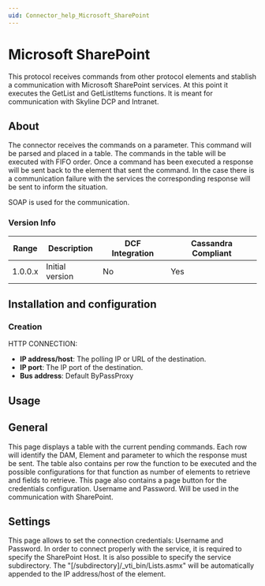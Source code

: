 ```yaml
---
uid: Connector_help_Microsoft_SharePoint
---
```


# Microsoft SharePoint

This protocol receives commands from other protocol elements and stablish a communication with Microsoft SharePoint services. At this point it executes the GetList and GetListItems functions. It is meant for communication with Skyline DCP and Intranet.

## About

The connector receives the commands on a parameter. This command will be parsed and placed in a table. The commands in the table will be executed with FIFO order. Once a command has been executed a response will be sent back to the element that sent the command. In the case there is a communication failure with the services the corresponding response will be sent to inform the situation.

SOAP is used for the communication.

### Version Info

| **Range** | **Description** | **DCF Integration** | **Cassandra Compliant** |
|------------------|-----------------|---------------------|-------------------------|
| 1.0.0.x          | Initial version | No                  | Yes                     |

## Installation and configuration

### Creation

HTTP CONNECTION:

- **IP address/host**: The polling IP or URL of the destination.
- **IP port**: The IP port of the destination.
- **Bus address**: Default ByPassProxy

## Usage

## General

This page displays a table with the current pending commands. Each row will identify the DAM, Element and parameter to which the response must be sent. The table also contains per row the function to be executed and the possible configurations for that function as number of elements to retrieve and fields to retrieve. This page also contains a page button for the credentials configuration. Username and Password. Will be used in the communication with SharePoint.

## Settings

This page allows to set the connection credentials: Username and Password. In order to connect properly with the service, it is required to specify the SharePoint Host. It is also possible to specify the service subdirectory. The "\[/subdirectory\]/\_vti_bin/Lists.asmx" will be automatically appended to the IP address/host of the element.
